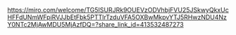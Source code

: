 https://miro.com/welcome/TG5ISURJRk9OUEVzODVhbjFVU25JSkwyQkxUcHFFdUNmWFpiRVJJbEtFbk5PTTlrTzduVFA5OXBwMkpvYTJ5RHwzNDU4NzY0NTc2MjAwMDU5MjAzfDQ=?share_link_id=413532487273